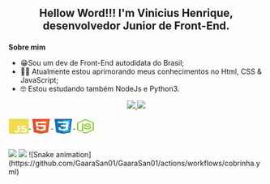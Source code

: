 ## <p align="center">Hellow Word!!! I'm Vinicius Henrique, desenvolvedor Junior de Front-End.</p>

**Sobre mim**
- 😁Sou um dev de Front-End autodidata do Brasil;
- 👨‍💻 Atualmente estou aprimorando meus conhecimentos no Html, CSS & JavaScript;
- 🤓 Estou estudando também NodeJs e Python3.

<div align="center">
  <a href="https://github.com/GaaraSan01">
  <img height="150em" src="https://github-readme-stats.vercel.app/api?username=GaaraSan01&show_icons=true&theme=white&include_all_commits=true&count_private=true"/>
  <img height="150em" src="https://github-readme-stats.vercel.app/api/top-langs/?username=GaaraSan01&layout=compact&langs_count=7&theme=highcontrast"/>
</div>
<div style="display: inline_block"><br>
  <img align="center"  height="30" width="40" src="https://raw.githubusercontent.com/devicons/devicon/master/icons/javascript/javascript-plain.svg">
  <img align="center" " height="30" width="40" src="https://raw.githubusercontent.com/devicons/devicon/master/icons/html5/html5-original.svg">
  <img align="center" height="30" width="40" src="https://raw.githubusercontent.com/devicons/devicon/master/icons/css3/css3-original.svg">
  <img align="center"  height="30" width="40" src="https://raw.githubusercontent.com/devicons/devicon/master/icons/nodejs/nodejs-original.svg">
</div>

##
<div> 
  <a href="https://instagram.com/vinihenr_machado" target="_blank"><img src="https://img.shields.io/badge/-Instagram-%23E4405F?style=for-the-badge&logo=instagram&logoColor=white" target="_blank"></a>
  <a href = "mailto:vini2003henri12395@gmail.com"><img src="https://img.shields.io/badge/-Gmail-%23333?style=for-the-badge&logo=gmail&logoColor=white" target="_blank"></a>
  ![Snake animation](https://github.com/GaaraSan01/GaaraSan01/actions/workflows/cobrinha.yml)
</div>
